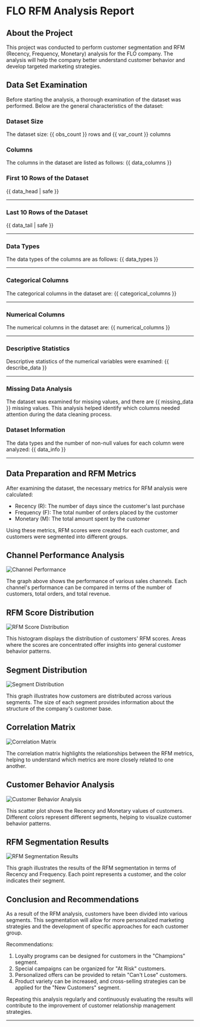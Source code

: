 # FLO RFM Analysis Report

## About the Project

This project was conducted to perform customer segmentation and RFM (Recency, Frequency, Monetary) analysis for the FLO company. The analysis will help the company better understand customer behavior and develop targeted marketing strategies.

## Data Set Examination

Before starting the analysis, a thorough examination of the dataset was performed. Below are the general characteristics of the dataset:

### Dataset Size
The dataset size: {{ obs_count }} rows and {{ var_count }} columns

### Columns
The columns in the dataset are listed as follows:
{{ data_columns }}

### First 10 Rows of the Dataset
{{ data_head | safe }}

---

### Last 10 Rows of the Dataset  
{{ data_tail | safe }}

---

### Data Types
The data types of the columns are as follows:
{{ data_types }}

---

### Categorical Columns
The categorical columns in the dataset are:
{{ categorical_columns }}

---

### Numerical Columns
The numerical columns in the dataset are:
{{ numerical_columns }}

---

### Descriptive Statistics
Descriptive statistics of the numerical variables were examined:
{{ describe_data }}

---

### Missing Data Analysis
The dataset was examined for missing values, and there are
{{ missing_data }} 
missing values. This analysis helped identify which columns needed attention during the data cleaning process.

### Dataset Information
The data types and the number of non-null values for each column were analyzed:
{{ data_info }}

---

## Data Preparation and RFM Metrics

After examining the dataset, the necessary metrics for RFM analysis were calculated:

- Recency (R): The number of days since the customer's last purchase
- Frequency (F): The total number of orders placed by the customer
- Monetary (M): The total amount spent by the customer

Using these metrics, RFM scores were created for each customer, and customers were segmented into different groups.

## Channel Performance Analysis

![Channel Performance](../media/channel_performance.png)

The graph above shows the performance of various sales channels. Each channel's performance can be compared in terms of the number of customers, total orders, and total revenue.

## RFM Score Distribution

![RFM Score Distribution](../media/rfm_score_distribution.png)

This histogram displays the distribution of customers' RFM scores. Areas where the scores are concentrated offer insights into general customer behavior patterns.

## Segment Distribution

![Segment Distribution](../media/segment_distribution.png)

This graph illustrates how customers are distributed across various segments. The size of each segment provides information about the structure of the company's customer base.

## Correlation Matrix

![Correlation Matrix](../media/correlation_matrix.png)

The correlation matrix highlights the relationships between the RFM metrics, helping to understand which metrics are more closely related to one another.

## Customer Behavior Analysis

![Customer Behavior Analysis](../media/customer_behavior_analysis.png)

This scatter plot shows the Recency and Monetary values of customers. Different colors represent different segments, helping to visualize customer behavior patterns.

## RFM Segmentation Results

![RFM Segmentation Results](../media/rfm_segmentation_results.png)

This graph illustrates the results of the RFM segmentation in terms of Recency and Frequency. Each point represents a customer, and the color indicates their segment.

## Conclusion and Recommendations

As a result of the RFM analysis, customers have been divided into various segments. This segmentation will allow for more personalized marketing strategies and the development of specific approaches for each customer group.

Recommendations:
1. Loyalty programs can be designed for customers in the "Champions" segment.
2. Special campaigns can be organized for "At Risk" customers.
3. Personalized offers can be provided to retain "Can't Lose" customers.
4. Product variety can be increased, and cross-selling strategies can be applied for the "New Customers" segment.

Repeating this analysis regularly and continuously evaluating the results will contribute to the improvement of customer relationship management strategies.

---